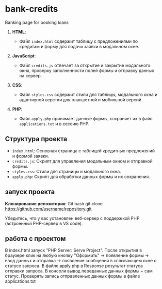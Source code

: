 # bank-credits
Banking page for booking loans

1. **HTML**:
   - Файл `index.html` содержит таблицу с предложениями по кредитам и форму для подачи заявки в модальном окне.

2. **JavaScript**:
   - Файл `credits.js` отвечает за открытие и закрытие модального окна, проверку заполненности полей формы и отправку данных на сервер. 

3. **CSS**:
   - Файл `styles.css` содержит стили для таблицы, модального окна и адаптивной верстки для планшетной и мобильной версий.

4. **PHP**:
   - Файл `apply.php` принимает данные формы, сохраняет их в файл `applications.txt` и в сессию PHP.

## Структура проекта

- `index.html`: Основная страница с таблицей кредитных предложений и формой заявки.
- `credits.js`: Скрипт для управления модальным окном и отправкой формы.
- `styles.css`: Стили для страницы и модального окна.
- `apply.php`: Скрипт для обработки данных формы и их сохранения.

## запуск проекта
 **Клонирование репозитория**:
   Git bash
   git clone https://github.com/username/repository.git

Убедитесь, что у вас установлен веб-сервер с поддержкой PHP (встроенный PHP-сервер в VS code).

## работа с проектом
 В index.html запуск "PHP Server: Serve Project". После открытия в браузере клик на любую кнопку "Оформить" -> появление формы -> ввод данных и отправка -> появление сообщения в сплывающем окне о статусе запроса. В файле apply.php в Response результат статуса отправки запроса. В консоли вывод переданных данных формы + сам статус. 
Проверять запись отправленных данных формы в файле applications.txt